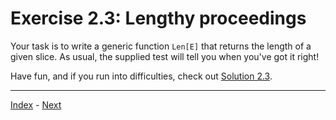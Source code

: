 # Exercise 2.3: Lengthy proceedings

Your task is to write a generic function `Len[E]` that returns the length of a given slice. As usual, the supplied test will tell you when you've got it right!

Have fun, and if you run into difficulties, check out [Solution 2.3](../../solutions/2.3/group.go).

---

[Index](../../README.md) - [Next](../3.1/)